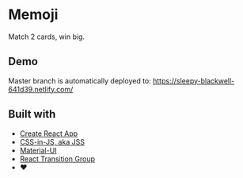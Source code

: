 # Memoji

Match 2 cards, win big.

## Demo

Master branch is automatically deployed to: https://sleepy-blackwell-641d39.netlify.com/

## Built with

- [Create React App](https://github.com/facebook/create-react-app)
- [CSS-in-JS, aka JSS](https://github.com/cssinjs/jss)
- [Material-UI](https://github.com/mui-org/material-ui)
- [React Transition Group](https://github.com/reactjs/react-transition-group)
- ❤️
